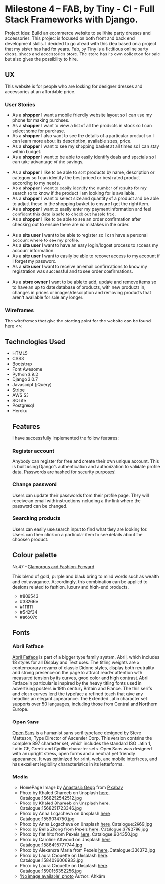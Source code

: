 <h1>Milestone 4 – FAB, by Tiny - CI - Full Stack Frameworks with Django.</h1>
Project Idea: Build an ecommerce website to sell/hire party dresses and accessories.
This project is focused on both front and back end development skills.
I decided to go ahead with this idea based on a project that my sister has had for years.  
Fab, by Tiny is a fictitious online party dress, shoes and accessories store. 
The store has its own collection for sale but also gives the possibility to hire.
<h2>UX</h2>
This website is for people who are looking for designer dresses and accessories at an affordable price.
<h3>User Stories</h3>
<ul>
<li>As a <strong>shopper</strong> I want a mobile friendly website layout so I can use my phone for making purchses.</li>
<li>As a <strong>shopper</strong> I want to view a list of all the products in stock so I can select some for purchase.</li>
<li>As a <strong>shopper</strong> I also want to see the details of a particular product so I can learn more about its description, available sizes, price.</li>
<li>As a <strong>shopper</strong> I want to see my shopping basket at all times so I can stay within budget.</li>
<li>As a <strong>shopper</strong> I want to be able to easily identify deals and specials so I can take advantage of the savings.</li>
<br>
<li>As a <strong>shopper</strong> I like to be able to sort products by name, description or category so I can identify the best priced or best rated product according to my needs.</li>
<li>As a <strong>shopper</strong> I want to easily identify the number of results for my search so to know if the product I am looking for is available.</li>
<li>As a <strong>shopper</strong> I want to select size and quantity of a product and be able to adjust these in the shopping basket to ensure I get the right item.</li>
<li>As a <strong>shopper</strong> I want to easily enter my payment information and feel confident this data is safe to check out hassle free.</li>
<li>As a <strong>shopper</strong> I like to be able to see an order confirmation after checking out to ensure there are no mistakes in the order.</li>
<br>
<li>As a <strong>site user</strong> I want to be able to register so I can have a personal account where to see my profile.</li>
<li>As a <strong>site user</strong> I want to have an easy login/logout process to access my account information.</li>
<li>As a <strong>site user</strong> I want to easily be able to recover access to my account if I forget my password.</li>
<li>As a <strong>site user</strong> I want to receive an email confirmations to know my registration was successful and to see order confirmations.</li>
<br>
<li>As a <strong>store owner</strong> I want to be able to add, update and remove items so to have an up to date database of products, with new products in, changes in prices or images/description and removing products that aren't available for sale any longer.</li>
</ul>
<h3>Wireframes</h3>
The wireframes that give the starting point for the website can be found here <>:
<h2>Technologies Used</h2>
<ul>
<li>HTML5</li>
<li>CSS3</li>
<li>Bootstrap</li>
<li>Font Awesome</li>
<li>Python 3.8.2</li>
<li>Django 3.0.7</li>
<li>Javascript (jQuery)</li>
<li>Stripe</li>
<li>AWS S3</li>
<li>SQLite</li>
<li>Postgresql</li>
<li>Heroku</li>
<h2>Features</h2>
I have successfully implemented the follow features:
<h3>Register account</h3>
Anybody can register for free and create their own unique account. This is built using Django's authentication and authorization to validate profile data. Passwords are hashed for security purposes!
<h3>Change password</h3>
Users can update their passwords from their profile page. They will receive an email with instructions including a the link where the password can be changed.
<h3>Searching products</h3>
Users can easily use search input to find what they are looking for.
Users can then click on a particular item to see details about the choosen product.

<h2>Colour palette</h2>
Nr.47 - <a href="https://visme.co/blog/website-color-schemes/" target="_blank">Glamorous and Fashion-Forward</a>
<p>This blend of gold, purple and black bring to mind words such as wealth and extravagance. 
Accordingly, this combination can be applied to designs related to fashion, luxury and high-end products.</p>
<ul>
<li>#806543</li>
<li>#33266e</li>
<li>#111111</li>
<li>#542f34</li>
<li>#a6607c</li>
</ul>
<h2>Fonts</h2>
<h3>Abril Fatface</h3>
<a href="https://fonts.google.com/specimen/Abril+Fatface?query=abril+#standard-styles" target="_blank">Abril Fatface</a> is part of a bigger type family system, Abril, which includes 18 styles for all Display and Text uses. 
The titling weights are a contemporary revamp of classic Didone styles, display both neutrality and strong presence on the page to attract reader attention with measured tension by its curves, good color and high contrast.
Abril Fatface in particular is inspired by the heavy titling fonts used in advertising posters in 19th century Britain and France. 
The thin serifs and clean curves lend the typeface a refined touch that give any headline an elegant appearance. 
The Extended Latin character set supports over 50 languages, including those from Central and Northern Europe.
<h3>Open Sans</h3>
<a href="https://fonts.google.com/specimen/Open+Sans?query=open+sans#standard-styles" target="_blank">Open Sans</a> is a humanist sans serif typeface designed by Steve Matteson, Type Director of Ascender Corp. 
This version contains the complete 897 character set, which includes the standard ISO Latin 1, Latin CE, Greek and Cyrillic character sets. 
Open Sans was designed with an upright stress, open forms and a neutral, yet friendly appearance. 
It was optimized for print, web, and mobile interfaces, and has excellent legibility characteristics in its letterforms.
<h3>Media</h3>
<ul>
<li>HomePage Image by <a href="https://pixabay.com/users/nastya_gepp-3773230/?utm_source=link-attribution&amp;utm_medium=referral&amp;utm_campaign=image&amp;utm_content=3075752" target="_blank">Anastasia Gepp</a> from <a href="https://pixabay.com/?utm_source=link-attribution&amp;utm_medium=referral&amp;utm_campaign=image&amp;utm_content=3075752" target="_blank">Pixabay</a></li>
<li>Photo by Khaled Ghareeb on Unsplash <a href="https://unsplash.com/photos/-NyPn9up_7o" target="_blank">here</a>. Catalogue:1568252542512.jpg</li>
<li>Photo by Khaled Ghareeb on Unsplash <a href="https://unsplash.com/photos/OjMiS43gEPo" target="_blank">here</a>. Catalogue:1568251723346.jpg</li>
<li>Photo by Anna Logacheva on Unsplash <a href="https://unsplash.com/photos/d00FZ5Yfhxc" target="_blank">here</a>. Catalogue:1559034750.jpg</li>
<li>Photo by Anna Logacheva on Unsplash <a href="https://www.pexels.com/photo/high-heels-shoes-luxury-rich-2669/" target="_blank">here</a>. Catalogue:2669.jpg</li>
<li>Photo by Bella Zhong from Pexels <a href="https://www.pexels.com/photo/green-and-brown-peep-toe-heeled-sandals-3782786/" target="_blank">here</a>. Catalogue:3782786.jpg</li>
<li>Photo by flat hito from Pexels <a href="https://www.pexels.com/photo/white-and-blue-floral-flap-sling-bag-hanging-on-white-steel-rack-904350/" target="_blank">here</a>. Catalogue:904350.jpg</li>
<li>Photo by Caroline Attwood on Unsplash <a href="https://unsplash.com/photos/E1rH__X9SA0" target="_blank">here</a>. Catalogue:1586495777744.jpg</li>
<li>Photo by Alexandra Maria from Pexels <a href="https://www.pexels.com/photo/close-up-of-shoes-and-bag-336372/" target="_blank">here</a>. Catalogue:336372.jpg</li>
<li>Photo by Laura Chouette on Unsplash <a href="https://images.unsplash.com/photo-1584096006933-8ab08c9aa725?ixlib=rb-1.2.1&ixid=eyJhcHBfaWQiOjEyMDd9&auto=format&fit=crop&w=760&q=80" target="_blank">here</a>. Catalogue:1584096006933.jpg</li>
<li>Photo by Laura Chouette on Unsplash <a href="https://images.unsplash.com/photo-1590156352256-39e4c6eba54e?ixlib=rb-1.2.1&ixid=eyJhcHBfaWQiOjEyMDd9&auto=format&fit=crop&w=667&q=80" target="_blank">here</a>. Catalogue:1590156352256.jpg</li>
<li><a href="https://www.freeiconspng.com/img/23489" target="_blank">'No image available' photo</a> Author: Ahkâm</li>
</ul>
